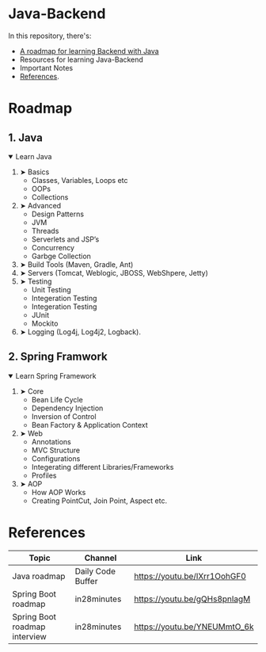 # Java-Backend 
In this repository, there's:
  - [A roadmap for learning Backend with Java](#roadmap)
  - Resources for learning Java-Backend
  - Important Notes
  - [References](#references).

# Roadmap
## 1. Java
<details open>
<summary> Learn Java </summary>
  <ol>
    <li>
      <a> ➤ Basics </a>
      <ul>
        <li><a> Classes, Variables, Loops etc </a></li>
        <li><a> OOPs </a></li>
        <li><a> Collections </a></li>
      </ul>
    </li>
    <li>
      <a> ➤ Advanced </a>
      <ul>
        <li><a> Design Patterns </a></li>
        <li><a> JVM </a></li>
        <li><a> Threads </a></li>
        <li><a> Serverlets and JSP’s </a></li>
        <li><a> Concurrency </a></li>
        <li><a> Garbge Collection </a></li>
      </ul>
    </li>
    <li><a> ➤ Build Tools (Maven, Gradle, Ant) </a></li>
    <li><a> ➤ Servers (Tomcat, Weblogic, JBOSS, WebShpere, Jetty) </a></li>
    <li>
      <a> ➤ Testing </a>
      <ul>
        <li><a> Unit Testing </a></li>
        <li><a> Integeration Testing </a></li>
        <li><a> Integeration Testing </a></li>
        <li><a> JUnit </a></li>
        <li><a> Mockito </a></li>
      </ul>
    </li>
    <li><a> ➤ Logging (Log4j, Log4j2, Logback). </a></li>
  </ol>
</details>

## 2. Spring Framwork
<details open>
<summary> Learn Spring Framework </summary>
  <ol>
    <li>
      <a> ➤ Core </a>
      <ul>
        <li><a> Bean Life Cycle </a></li>
        <li><a> Dependency Injection </a></li>
        <li><a> Inversion of Control </a></li>
        <li><a> Bean Factory & Application Context </a></li>
      </ul>
    </li>
    <li>
      <a> ➤ Web </a>
      <ul>
        <li><a> Annotations </a></li>
        <li><a> MVC Structure </a></li>
        <li><a> Configurations </a></li>
        <li><a> Integerating different Libraries/Frameworks </a></li>
        <li><a> Profiles </a></li>
      </ul>
    </li>
    <li>
      <a> ➤ AOP </a>
      <ul>
        <li><a> How AOP Works </a></li>
        <li><a> Creating PointCut, Join Point, Aspect etc. </a></li>
      </ul>
    </li>
  </ol>
</details>

# References
| Topic            | Channel                                                      | Link |
| ---------------- | ------------------------------------------------------------ | --- |
| Java roadmap     | Daily Code Buffer             | https://youtu.be/lXrr1OohGF0 |
| Spring Boot roadmap      | in28minutes              | https://youtu.be/gQHs8pnlagM |
| Spring Boot roadmap interview     | in28minutes             | https://youtu.be/YNEUMmtO_6k |
